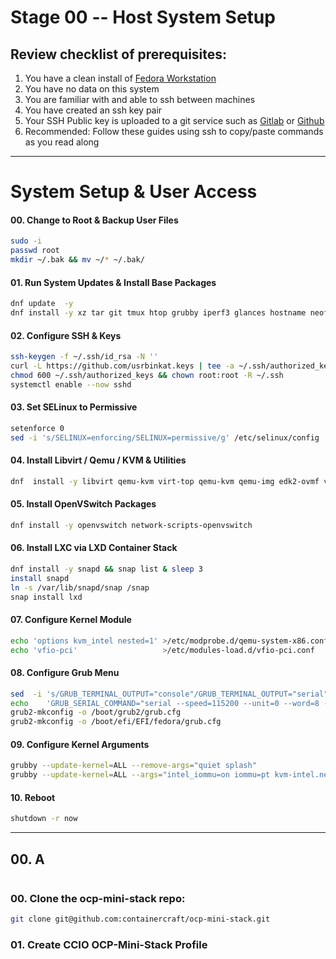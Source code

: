 # Stage 00 -- Host System Setup
## Review checklist of prerequisites:
1. You have a clean install of [Fedora Workstation](https://getfedora.org/en/workstation/)
2. You have no data on this system
3. You are familiar with and able to ssh between machines
4. You have created an ssh key pair
5. Your SSH Public key is uploaded to a git service such as [Gitlab](https://gitlab.com/) or [Github](https://github.com/)
6. Recommended: Follow these guides using ssh to copy/paste commands as you read along

--------------------------------------------------------------------------------
# System Setup & User Access

#### 00\. Change to Root & Backup User Files
```sh
sudo -i 
passwd root
mkdir ~/.bak && mv ~/* ~/.bak/
```
#### 01\. Run System Updates & Install Base Packages
```sh
dnf update  -y
dnf install -y xz tar git tmux htop grubby iperf3 glances hostname neofetch net-tools vim-enhanced openssh-server
```
#### 02\. Configure SSH & Keys
```sh
ssh-keygen -f ~/.ssh/id_rsa -N ''
curl -L https://github.com/usrbinkat.keys | tee -a ~/.ssh/authorized_keys
chmod 600 ~/.ssh/authorized_keys && chown root:root -R ~/.ssh
systemctl enable --now sshd
```
#### 03\. Set SELinux to Permissive
```sh
setenforce 0
sed -i 's/SELINUX=enforcing/SELINUX=permissive/g' /etc/selinux/config
```
#### 04\. Install Libvirt / Qemu / KVM & Utilities
```sh
dnf  install -y libvirt qemu-kvm virt-top qemu-kvm qemu-img edk2-ovmf virt-viewer virt-manager virt-install libvirt-client python3-libvirt libguestfs-tools libvirt-daemon-kvm libguestfs-tools-c libvirt-daemon-qemu 
```
#### 05\. Install OpenVSwitch Packages
```sh
dnf install -y openvswitch network-scripts-openvswitch
```
#### 06\. Install LXC via LXD Container Stack
```sh
dnf install -y snapd && snap list & sleep 3
install snapd
ln -s /var/lib/snapd/snap /snap
snap install lxd
```
#### 07\. Configure Kernel Module
```sh
echo 'options kvm_intel nested=1' >/etc/modprobe.d/qemu-system-x86.conf
echo 'vfio-pci'                   >/etc/modules-load.d/vfio-pci.conf
```
#### 08\. Configure Grub Menu
```sh
sed  -i 's/GRUB_TERMINAL_OUTPUT="console"/GRUB_TERMINAL_OUTPUT="serial"/g'                     /etc/default/grub
echo    'GRUB_SERIAL_COMMAND="serial --speed=115200 --unit=0 --word=8 --parity=no --stop=1"' >>/etc/default/grub
grub2-mkconfig -o /boot/grub2/grub.cfg
grub2-mkconfig -o /boot/efi/EFI/fedora/grub.cfg
```
#### 09\. Configure Kernel Arguments
```sh
grubby --update-kernel=ALL --remove-args="quiet splash"
grubby --update-kernel=ALL --args="intel_iommu=on iommu=pt kvm-intel.nested=1 kvm_intel.nested=1 net.ifnames=0 biosdevname=0 pci=noaer console=ttyS0,115200n8"
```
#### 10\. Reboot
```sh
shutdown -r now
```
--------------------------------------------------------------------------------
## 00\. A
```sh
```

### 00\. Clone the ocp-mini-stack repo:

```sh
git clone git@github.com:containercraft/ocp-mini-stack.git
```

### 01\. Create CCIO OCP-Mini-Stack Profile
